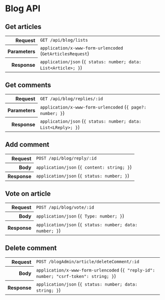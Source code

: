 # Blog API

## Get articles

<table>
  <tr>
    <th align="right">Request</th>
    <td><code>GET /api/blog/lists</code></td>
  </tr>
  <tr>
    <th align="right">Parameters</th>
    <td><code>application/x-www-form-urlencoded</code> (<code>GetArticlesRequest</code>)</td>
  </tr>
  <tr>
    <th align="right">Response</th>
    <td><code>application/json</code> (<code>{ status: number; data: List&lt;Article&gt;; }</code>)</td>
  </tr>
</table>

## Get comments

<table>
  <tr>
    <th align="right">Request</th>
    <td><code>GET /api/blog/replies/:id</code></td>
  </tr>
  <tr>
    <th align="right">Parameters</th>
    <td><code>application/x-www-form-urlencoded</code> (<code>{ page?: number; }</code>)</td>
  </tr>
  <tr>
    <th align="right">Response</th>
    <td><code>application/json</code> (<code>{ status: number; data: List&lt;LReply&gt;; }</code>)</td>
  </tr>
</table>

## Add comment

<table>
  <tr>
    <th align="right">Request</th>
    <td><code>POST /api/blog/reply/:id</code></td>
  </tr>
  <tr>
    <th align="right">Body</th>
    <td><code>application/json</code> (<code>{ content: string; }</code>)</td>
  </tr>
  <tr>
    <th align="right">Response</th>
    <td><code>application/json</code> (<code>{ status: number; }</code>)</td>
  </tr>
</table>

## Vote on article

<table>
  <tr>
    <th align="right">Request</th>
    <td><code>POST /api/blog/vote/:id</code></td>
  </tr>
  <tr>
    <th align="right">Body</th>
    <td><code>application/json</code> (<code>{ Type: number; }</code>)</td>
  </tr>
  <tr>
    <th align="right">Response</th>
    <td><code>application/json</code> (<code>{ status: number; data: number; }</code>)</td>
  </tr>
</table>

## Delete comment

<table>
  <tr>
    <th align="right">Request</th>
    <td><code>POST /blogAdmin/article/deleteComment/:id</code></td>
  </tr>
  <tr>
    <th align="right">Body</th>
    <td><code>application/x-www-form-urlencoded</code> (<code>{ "reply-id": number; "csrf-token": string; }</code>)</td>
  </tr>
  <tr>
    <th align="right">Response</th>
    <td><code>application/json</code> (<code>{ status: number; data: string; }</code>)</td>
  </tr>
</table>
